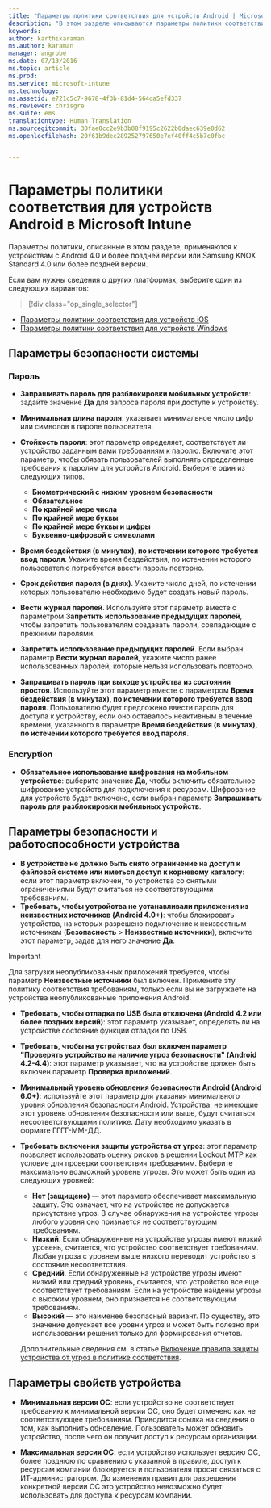 ```yaml
---
title: "Параметры политики соответствия для устройств Android | Microsoft Intune"
description: "В этом разделе описываются параметры политики соответствия требованиям для устройств Android."
keywords: 
author: karthikaraman
ms.author: karaman
manager: angrobe
ms.date: 07/13/2016
ms.topic: article
ms.prod: 
ms.service: microsoft-intune
ms.technology: 
ms.assetid: e721c5c7-9678-4f3b-81d4-564da5efd337
ms.reviewer: chrisgre
ms.suite: ems
translationtype: Human Translation
ms.sourcegitcommit: 30fae0cc2e9b3b08f9195c2622b0daec639e0d62
ms.openlocfilehash: 20f61b9dec289252797650e7ef40ff4c5b7c0fbc


---
```



# <a name="compliance-policy-settings-for-android-devices-in-microsoft-intune"></a>Параметры политики соответствия для устройств Android в Microsoft Intune

Параметры политики, описанные в этом разделе, применяются к устройствам с Android 4.0 и более поздней версии или Samsung KNOX Standard 4.0 или более поздней версии.

Если вам нужны сведения о других платформах, выберите один из следующих вариантов:
> [!div class="op_single_selector"]
- [Параметры политики соответствия для устройств iOS](ios-compliance-policy-settings-in-microsoft-intune.md)
- [Параметры политики соответствия для устройств Windows](windows-compliance-policy-settings-in-microsoft-intune.md)

## <a name="system-security-settings"></a>Параметры безопасности системы
### <a name="password"></a>Пароль
- **Запрашивать пароль для разблокировки мобильных устройств**: задайте значение **Да** для запроса пароля при доступе к устройству.

-  **Минимальная длина пароля**: указывает минимальное число цифр или символов в пароле пользователя.

- **Стойкость пароля**: этот параметр определяет, соответствует ли устройство заданным вами требованиям к паролю. Включите этот параметр, чтобы обязать пользователей выполнять определенные требования к паролям для устройств Android. Выберите один из следующих типов.

  -   **Биометрический с низким уровнем безопасности**
  -   **Обязательное**
  -   **По крайней мере числа**
  -   **По крайней мере буквы**
  -   **По крайней мере буквы и цифры**
  -   **Буквенно-цифровой с символами**

- **Время бездействия (в минутах), по истечении которого требуется ввод пароля**. Укажите время бездействия, по истечении которого пользователю потребуется ввести пароль повторно.

- **Срок действия пароля (в днях)**. Укажите число дней, по истечении которых пользователю необходимо будет создать новый пароль.

- **Вести журнал паролей**. Используйте этот параметр вместе с параметром **Запретить использование предыдущих паролей**, чтобы запретить пользователям создавать пароли, совпадающие с прежними паролями.

- **Запретить использование предыдущих паролей**. Если выбран параметр **Вести журнал паролей**, укажите число ранее использованных паролей, которые нельзя использовать повторно.

- **Запрашивать пароль при выходе устройства из состояния простоя**. Используйте этот параметр вместе с параметром **Время бездействия (в минутах), по истечении которого требуется ввод пароля**. Пользователю будет предложено ввести пароль для доступа к устройству, если оно оставалось неактивным в течение времени, указанного в параметре **Время бездействия (в минутах), по истечении которого требуется ввод пароля**.

### <a name="encryption"></a>Encryption
- **Обязательное использование шифрования на мобильном устройстве**: выберите значение **Да**, чтобы включить обязательное шифрование устройств для подключения к ресурсам. Шифрование для устройств будет включено, если выбран параметр **Запрашивать пароль для разблокировки мобильных устройств**.

## <a name="device-health-and-security-settings"></a>Параметры безопасности и работоспособности устройства

- **В устройстве не должно быть снято ограничение на доступ к файловой системе или иметься доступ к корневому каталогу**: если этот параметр включен, то устройства со снятыми ограничениями будут считаться не соответствующими требованиям.
- **Требовать, чтобы устройства не устанавливали приложения из неизвестных источников (Android 4.0+)**: чтобы блокировать устройства, на которых разрешено подключение к неизвестным источникам (**Безопасность** > **Неизвестные источники**), включите этот параметр, задав для него значение **Да**.  
>[!IMPORTANT]
>Для загрузки неопубликованных приложений требуется, чтобы параметр **Неизвестные источники** был включен. Примените эту политику соответствия требованиям, только если вы не загружаете на устройства неопубликованные приложения Android.

- **Требовать, чтобы отладка по USB была отключена (Android 4.2 или более поздних версий)**: этот параметр указывает, определять ли на устройстве состояние функции отладки по USB.
- **Требовать, чтобы на устройствах был включен параметр "Проверять устройство на наличие угроз безопасности" (Android 4.2-4.4)**: этот параметр указывает, что на устройстве должен быть включен параметр **Проверка приложений**.
- **Минимальный уровень обновления безопасности Android (Android 6.0+)**: используйте этот параметр для указания минимального уровня обновления безопасности Android. Устройства, не имеющие этот уровень обновления безопасности или выше, будут считаться несоответствующими политике. Дату необходимо указать в формате ГГГГ-ММ-ДД.
- **Требовать включения защиты устройства от угроз**: этот параметр позволяет использовать оценку рисков в решении Lookout MTP как условие для проверки соответствия требованиям. Выберите максимально возможный уровень угрозы. Это может быть один из следующих уровней:

  - **Нет (защищено)** — этот параметр обеспечивает максимальную защиту. Это означает, что на устройстве не допускается присутствие угроз. В случае обнаружения на устройстве угрозы любого уровня оно признается не соответствующим требованиям.
  - **Низкий**. Если обнаруженные на устройстве угрозы имеют низкий уровень, считается, что устройство соответствует требованиям. Любая угроза с уровнем выше низкого переводит устройство в состояние несоответствия.
  - **Средний**. Если обнаруженные на устройстве угрозы имеют низкий или средний уровень, считается, что устройство все еще соответствует требованиям. Если на устройстве найдены угрозы с высоким уровнем, оно признается не соответствующим требованиям.
  - **Высокий** — это наименее безопасный вариант. По существу, это значение допускает все уровни угроз и может быть полезно при использовании решения только для формирования отчетов.

  Дополнительные сведения см. в статье [Включение правила защиты устройства от угроз в политике соответствия](enable-device-threat-protection-rule-in-compliance-policy.md).

## <a name="device-property-settings"></a>Параметры свойств устройства
- **Минимальная версия ОС**: если устройство не соответствует требованию к минимальной версии ОС, оно будет отмечено как не соответствующее требованиям.
  Приводится ссылка на сведения о том, как выполнить обновление. Пользователь может обновить устройство, после чего он получит доступ к ресурсам организации.

- **Максимальная версия ОС**: если устройство использует версию ОС, более позднюю по сравнению с указанной в правиле, доступ к ресурсам компании блокируется и пользователя просят связаться с ИТ-администратором. До изменения правил для разрешения конкретной версии ОС это устройство невозможно будет использовать для доступа к ресурсам компании.



<!--HONumber=Nov16_HO1-->


